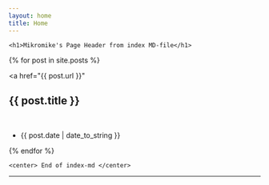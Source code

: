 ```yaml
---
layout: home
title: Home
---
```

<div style="margin-left:1px">

  <div class="w3-container w3-blue">

    <h1>Mikromike's Page Header from index MD-file</h1>

  {% for post in site.posts %}
      <div class="post">
      <a href="{{ post.url }}"<h2>{{ post.title }} </h2></a><br>
      <ul class="metadata">
        <li class="date"> {{ post.date | date_to_string }} </li>
        </li>
        </ul>
      </div>

{% endfor %}




    <center> End of index-md </center>
<hr>   
</div>
